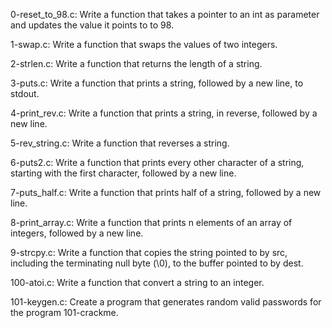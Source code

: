 0-reset_to_98.c:  Write a function that takes a pointer to an int as parameter and updates the value it points to to 98.

1-swap.c: Write a function that swaps the values of two integers.

2-strlen.c: Write a function that returns the length of a string.

3-puts.c: Write a function that prints a string, followed by a new line, to stdout.

4-print_rev.c: Write a function that prints a string, in reverse, followed by a new line.

5-rev_string.c: Write a function that reverses a string.

6-puts2.c: Write a function that prints every other character of a string, starting with the first character, followed by a new line.

7-puts_half.c: Write a function that prints half of a string, followed by a new line.

8-print_array.c: Write a function that prints n elements of an array of integers, followed by a new line.

9-strcpy.c: Write a function that copies the string pointed to by src, including the terminating null byte (\0), to the buffer pointed to by dest.

100-atoi.c: Write a function that convert a string to an integer.

101-keygen.c: Create a program that generates random valid passwords for the program 101-crackme.

